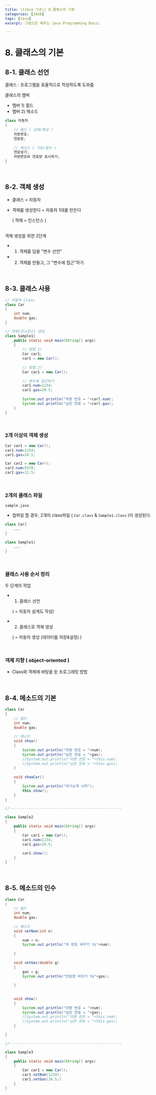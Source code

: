 ```yaml
---
title: \[Java 기초\] 8.클래스의 기본
categories: [JAVA]
tags: [Java]
excerpt: 그림으로 배우는 Java Programming Basic

---
```


<script src="https://cdn.mathjax.org/mathjax/latest/MathJax.js?config=TeX-AMS-MML_HTMLorMML" type="text/javascript"></script>

# 8. 클래스의 기본

## 8-1. 클래스 선언

클래스 : 프로그램을 효율적으로 작성하도록 도와줌

클래스의 멤버

- 멤버 1) 필드
- 멤버 2) 메소드

```java
class 자동차
{
    // 필드 ( 상태/특성 )
    차랑변호;
    연료랑;
    
    // 메소드 ( 기능/함수 )
    연료넣기;
    차량변호와 연료량 표시하기;
}
```

<br>

## 8-2. 객체 생성

- 클래스 = 자동차

- 객체를 생성한다 = 자동차 1대를 만든다

  ( 객체 = 인스턴스 )

<br>
객체 생성을 위한 2단계

- 1) 객체를 담을 "변수 선언"
- 2) 객체를 만들고, 그 "변수에 접근"하기

<br>

## 8-3. 클래스 사용

```java
// 자동차 Class
class Car
{ 
    int num;
    double gas;
}

// 객체(인스턴스) 생성
class Sample1{
    public static void main(String[] args)
    {
        // 방법 1)
        Car car1;
        car1 = new Car();
        
        // 방법 2)
        Car car1 = new Car();
        
        // 변수에 접근하기
        car1.num=1234;
        car1.gas=20.5;
        
        System.out.println("차량 번호 = "+carl.num);
        System.out.println("남은 연료 = "+carl.gas);
    }
}
```

<br>

### 2개 이상의 객체 생성

```java
Car car1 = new Car();
car1.num=1234;
car1.gas=20.5;

Car car2 = new Car();
car2.num=5678;
car2.gas=13.5;
```

<br>

### 2개의 클래스 파일

`sample.java`

- 컴파일 할 경우, 2개의 class파일 ( `Car.class` & `Sample1.class` )이 생성된다.

```java
class Car{
    ...
}

class Sample1{
    ...
}
```

<br>

### 클래스 사용 순서 정리

두 단계의 작업

- 1) 클래스 선언

  ( = 자동차 설계도 작성)

- 2) 클래스로 객체 생성

  ( = 자동차 생성 (데이터를 저장&설정) )

<br>

### 객체 지향 ( object-oriented )

- Class와 객체에 바탕을 둔 프로그래밍 방법

<br>

## 8-4. 메소드의 기본

```java
class Car
{
    // 필드
    int num;
    double gas;
    
    // 메소드
    void show()
    {
        System.out.println("차량 번호 = "+num);
        System.out.println("남은 연료 = "+gas);
        //System.out.println("차량 번호 = "+this.num);
        //System.out.println("남은 연료 = "+this.gas);
    }
    
    void showCar()
    {
        System.out.println("자기소개 시작"); 
        this.show();
    }
}

//----------------------------------------------------

class Sample2
{
    public static void main(String[] args)
    {
        Car car1 = new Car();
        car1.num=1234;
        car1.gas=20.5;
        
        car1.show();
    }
}
```

<br>

## 8-5. 메소드의 인수

```java
class Car
{
    // 필드
    int num;
    double gas;
    
    // 메소드
    void setNum(int n)
    {
        num = n;
        System.out.println("차 번호 바꾸기 to"+num);
        
    }
    
    void setGas(double g)
    {
        gas = g;
        System.out.println("연료량 바꾸기 to"+gas);
        
    }
    
    
    void show()
    {
        System.out.println("차량 번호 = "+num);
        System.out.println("남은 연료 = "+gas);
        //System.out.println("차량 번호 = "+this.num);
        //System.out.println("남은 연료 = "+this.gas);
    }

}

//----------------------------------------------------

class Sample3
{
    public static void main(String[] args)
    {
        Car car1 = new Car();
        car1.setNum(1234);
        car1.setGas(20.5;)
    }
}
```
